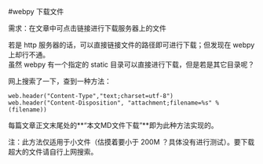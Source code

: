 #webpy 下载文件

需求：在文章中可点击链接进行下载服务器上的文件

若是 http 服务器的话，可以直接链接文件的路径即可进行下载；但发现在 webpy 上却行不通。  
虽然 webpy 有一个指定的 static 目录可以直接进行下载，但是若是其它目录呢？

网上搜索了一下，查到一种方法：

    web.header("Content-Type","text;charset=utf-8")
    web.header("Content-Disposition", "attachment;filename=%s" %(filename))

每篇文章正文末尾处的**“本文MD文件下载”**即为此种方法实现的。

注：此方法仅适用于小文件（估摸着要小于 200M ？具体没有进行测试）。要下载超大的文件请自行上网搜索。

